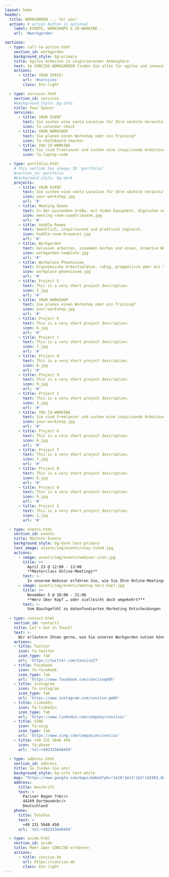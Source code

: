 ```yaml
---
layout: home
header:
  title: WORKGARDEN ... for you!
  action: # action button is optional
    label: EVENTS, WORKSHOPS & CO-WORKING ...
    url: '#workgarden'

sections:
  - type: call-to-action.html
    section_id: workgarden
    background_style: bg-primary
    title: Agiles Arbeiten in inspirierender Atmosphäre
    text: Im CONCISO WORKGARDEN finden Sie alles für agiles und innovatives Arbeiten. Für erfolgreiche Events, Workshops oder einfach gutes Co-Working. 
    actions:
      - title: YOUR SPACE!
        url: '#services'
        class: btn-light

  - type: services.html
    section_id: services
    #background_style: bg-info
    title: Your Space!
    services:
      - title: YOUR EVENT
        text: Sie suchen eine coole Location für Ihre nächste Veranstaltung?
        icon: fa-calendar-check
      - title: YOUR WORKSHOP
        text: Sie planen einen Workshop oder ein Training?
        icon: fa-chalkboard-teacher
      - title: YOU CO-WORKING
        text: Sie sind Freelancer und suchen eine inspiriende Arbeitsumgebung?
        icon: fa-laptop-code

  - type: portfolio.html
    # this section has always ID 'portfolio'
    #section_id: portfolio
    #background_style: bg-dark
    projects:
      - title: YOUR EVENT
        text: Sie suchen eine coole Location für Ihre nächste Veranstaltung?
        icon: your-workshop.jpg
        url: '#'
      - title: Meeting Rooms
        text: In der passenden Größe, mit Video-Equipment, digitalen und klassischen Whiteboards.
        icon: meeting-room-suedtribuene.jpg
        url: '#'
      - title: Huddle Rooms
        text: Gemütlich, inspirierend und praktisch zugleich.
        icon: huddle-room-brauerei.jpg
        url: '#'
      - title: Workgarden
        text: Gelassen arbeiten, zusammen kochen und essen, kreative Workshops, spannende Events.
        icon: workgarden-complete.jpg
        url: '#'
      - title: Workplace Phoenixsee
        text: Ergonomische Arbeitsplätze, ruhig, pragmatisch aber mit Style.
        icon: workplace-phoenixsee.jpg
        url: '#'
      - title: Project 5
        text: This is a very short project description.
        icon: 5.jpg
        url: '#'
      - title: YOUR WORKSHOP
        text: Sie planen einen Workshop oder ein Training?
        icon: your-workshop.jpg
        url: '#'
      - title: Project 6
        text: This is a very short project description.
        icon: 6.jpg
        url: '#'
      - title: Project 7
        text: This is a very short project description.
        icon: 7.jpg
        url: '#'
      - title: Project 8
        text: This is a very short project description.
        icon: 8.jpg
        url: '#'
      - title: Project 9
        text: This is a very short project description.
        icon: 9.jpg
        url: '#'
      - title: Project 1
        text: This is a very short project description.
        icon: 1.jpg
        url: '#'
      - title: YOU CO-WORKING
        text: Sie sind Freelancer und suchen eine inspiriende Arbeitsumgebung?
        icon: your-workshop.jpg
        url: '#'
      - title: Project 6
        text: This is a very short project description.
        icon: 6.jpg
        url: '#'
      - title: Project 7
        text: This is a very short project description.
        icon: 7.jpg
        url: '#'
      - title: Project 8
        text: This is a very short project description.
        icon: 8.jpg
        url: '#'
      - title: Project 9
        text: This is a very short project description.
        icon: 9.jpg
        url: '#'
      - title: Project 1
        text: This is a very short project description.
        icon: 1.jpg
        url: '#'

  - type: events.html
    section_id: events
    title: Nächste Events
    background_style: bg-dark text-primary
    last_image: assets/img/events/stay-tuned.jpg
    actions:
      - image: assets/img/events/webinar-icon.jpg
        title: >+
          April 23 @ 12:00 - 13:00
          **Masterclass Online-Meetings**
        text: >-
          In unserem Webinar erfahren Sie, wie Sie Ihre Online-Meetings noch besser machen, welche Möglichkeiten es abseits des üblichen Screensharing gibt.
      - image: assets/img/events/meetup-herz-kopf.jpg
        title: >+
          November 5 @ 18:00 - 21:00
          **Herz über Kopf … oder vielleicht doch umgekehrt?**
        text: >-
          Vom Bauchgefühl zu datenfundierten Marketing Entscheidungen
  
  - type: contact.html
    section_id: contacts
    title: Let's Get In Touch!
    text: >-
      Wir erläutern Ihnen gerne, wie Sie unseren Workgarden nutzen können.
    actions:
    - title: Twitter
      icon: fa-twitter
      icon_type: fab
      url: 'https://twitter.com/ConcisoIT'
    - title: Facebook
      icon: fa-facebook
      icon_type: fab
      url: 'https://www.facebook.com/concisogmbh'
    - title: Instagram
      icon: fa-instagram
      icon_type: fab
      url: 'https://www.instagram.com/conciso.gmbh'
    - title: LinkedIn
      icon: fa-linkedin
      icon_type: fab
      url: 'https://www.linkedin.com/company/conciso/'
    - title: XING
      icon: fa-xing
      icon_type: fab
      url: 'https://www.xing.com/companies/conciso'
    - title: +49 231 5648 450
      icon: fa-phone
      url: 'tel:+492315648450'
  
  - type: address.html
    section_id: address
    title: So finden Sie uns!
    background_style: bg-info text-white
    map: "https://www.google.com/maps/embed?pb=!1m18!1m12!1m3!1d2483.6841635868645!2d7.520305815544835!3d51.500663119017034!2m3!1f0!2f0!3f0!3m2!1i1024!2i768!4f13.1!3m3!1m2!1s0x47b917045edd95ab%3A0x8782a144767f55d0!2sWorkgarden%40Conciso!5e0!3m2!1sde!2sde!4v1587384520208!5m2!1sde!2sde"
    address:
      title: Anschrift
      text: >
        Pariser Bogen 7<br/>
        44269 Dortmund<br/>
        Deutschland
    phone:
      title: Telefon
      text: >
        +49 231 5648 450
      url: 'tel:+492315648450'

  - type: aside.html
    section_id: aside
    title: Mehr über CONCISO erfahren!
    actions:
      - title: conciso.de
        url: https://conciso.de
        class: btn-light
---
```

